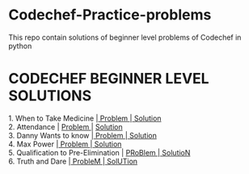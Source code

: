 # Codechef-Practice-problems
This repo contain solutions of beginner level problems of Codechef in python
<h1>              CODECHEF BEGINNER LEVEL SOLUTIONS        </h1>
1. When to Take Medicine |<a href = "https://www.codechef.com/problems/MEDIC"> Problem </a>|<a href="https://github.com/ishul07/Codechef-Practice-problems/blob/master/When%20to%20take%20medicine.py"> Solution </a> </br>
2. Attendance | <a href ="https://www.codechef.com/problems/ATTND"> Problem </a>| <a href="https://github.com/ishul07/Codechef-Practice-problems/blob/master/Attendance.py"> Solution </a> </br>
3. Danny Wants to know |<a href="https://www.codechef.com/problems/DANOW"> Problem </a>|<a href="https://github.com/ishul07/Codechef-Practice-problems/blob/master/Danny%20Wants%20to%20know.py"> Solution </a> </br>
4. Max Power |<a href="https://www.codechef.com/problems/MAX2"> Problem </a>|<a href="https://github.com/ishul07/Codechef-Practice-problems/blob/master/Max%20Power.py"> Solution </a> </br>
5. Qualification to Pre-Elimination | <a href="https://www.codechef.com/problems/QUALPREL">PRoBlem </a> |<a href="https://github.com/ishul07/Codechef-Practice-problems/blob/master/Qualifying%20to%20pre%20elemination.py" > SolutioN </a> <br>
6. Truth and Dare |<a href="https://www.codechef.com/problems/TRUEDARE" > ProbleM </a>|<a href="https://github.com/ishul07/Codechef-Practice-problems/blob/master/Truth%20and%20Dare.py" > SolUTion </a> <br>
